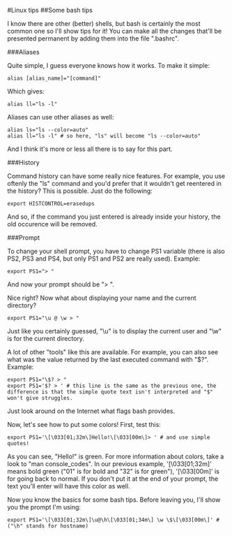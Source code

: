 #Linux tips
##Some bash tips

I know there are other (better) shells, but bash is certainly the most common one so I'll show tips for it! You can make all the changes that'll be presented permanent by adding them into the file ".bashrc".

###Aliases

Quite simple, I guess everyone knows how it works. To make it simple:

```Shell
alias [alias_name]="[command]"
```

Which gives:

```Shell
alias ll="ls -l"
```

Aliases can use other aliases as well:

```Shell
alias ls="ls --color=auto"
alias ll="ls -l" # so here, "ls" will become "ls --color=auto"
```

And I think it's more or less all there is to say for this part.

###History

Command history can have some really nice features. For example, you use oftenly the "ls" command and you'd prefer that it wouldn't get reentered in the history? This is possible. Just do the following:

```Shell
export HISTCONTROL=erasedups
```

And so, if the command you just entered is already inside your history, the old occurence will be removed.

###Prompt

To change your shell prompt, you have to change PS1 variable (there is also PS2, PS3 and PS4, but only PS1 and PS2 are really used). Example:

```Shell
export PS1="> "
```

And now your prompt should be "> ".

Nice right? Now what about displaying your name and the current directory?

```Shell
export PS1="\u @ \w > "
```

Just like you certainly guessed, "\u" is to display the current user and "\w" is for the current directory.

A lot of other "tools" like this are available. For example, you can also see what was the value returned by the last executed command with "$?". Example:

```Shell
export PS1="\$? > "
export PS1='$? > ' # this line is the same as the previous one, the difference is that the simple quote text isn't interpreted and "$" won't give struggles.
```

Just look around on the Internet what flags bash provides.

Now, let's see how to put some colors! First, test this:

```Shell
export PS1='\[\033[01;32m\]Hello!\[\033[00m\]> ' # and use simple quotes!
```

As you can see, "Hello!" is green. For more information about colors, take a look to "man console_codes". In our previous example, '\[\033[01;32m\]' means bold green ("01" is for bold and "32" is for green"), '\[\033[00m\]' is for going back to normal. If you don't put it at the end of your prompt, the text you'll enter will have this color as well.

Now you know the basics for some bash tips. Before leaving you, I'll show you the prompt I'm using:

```Shell
export PS1='\[\033[01;32m\]\u@\h\[\033[01;34m\] \w \$\[\033[00m\]' # ("\h" stands for hostname)
```
